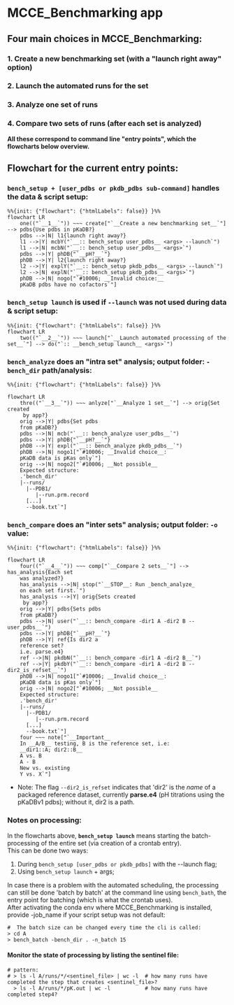 # MCCE_Benchmarking app

## Four main choices in MCCE_Benchmarking:
### 1. Create a new benchmarking set (with a "launch right away" option)
### 2. Launch the automated runs for the set
### 3. Analyze one set of runs
### 4. Compare two sets of runs (after each set is analyzed)

__All these correspond to command line "entry points", which the flowcharts below overview.__  

## Flowchart for the current entry points:

### `bench_setup + [user_pdbs or pkdb_pdbs sub-command]` handles the data & script setup:
```mermaid
%%{init: {"flowchart": {"htmlLabels": false}} }%%
flowchart LR
    one(("`__1__`")) ~~~ create["`__Create a new benchmarking set__`"] --> pdbs{Use pdbs in pKaDB?}
    pdbs -->|N| l1{launch right away?}
    l1 -->|Y| mcbY("`__:: bench_setup user_pdbs__ <args> --launch`")
    l1 -->|N| mcbN("`__:: bench_setup user_pdbs__ <args>`")
    pdbs -->|Y| phDB{"`__pH?__`"}
    phDB -->|Y| l2{launch right away?}
    l2 -->|Y| explY("`__:: bench_setup pkdb_pdbs__ <args> --launch`")
    l2 -->|N| explN("`__:: bench_setup pkdb_pdbs__ <args>`")
    phDB -->|N| nogo["`#10006; __Invalid choice:__
    pKaDB pdbs have no cofactors`"]
```

### `bench_setup launch` is used if `--launch` was not used during data & script setup:
```mermaid
%%{init: {"flowchart": {"htmlLabels": false}} }%%
flowchart LR
    two(("`__2__`")) ~~~ launch["`__Launch automated processing of the set__`"] --> do("`:: __bench_setup launch__ <args>`")
```

### `bench_analyze` does an "intra set" analysis; output folder: `-bench_dir` path/analysis:

```mermaid
%%{init: {"flowchart": {"htmlLabels": false}} }%%

flowchart LR
    thre(("`__3__`")) ~~~ anlyze["`__Analyze 1 set__`"] --> orig{Set created
     by app?}
    orig -->|Y| pdbs{Set pdbs
    from pKaDB?}
    pdbs -->|N| mcb("`__:: bench_analyze user_pdbs__`")
    pdbs -->|Y| phDB{"`__pH?__`"}
    phDB -->|Y| expl("`__:: bench_analyze pkdb_pdbs__`")
    phDB -->|N| nogo1["`#10006; __Invalid choice__:
    pKaDB data is pKas only`"]
    orig -->|N| nogo2["`#10006; __Not possible__
    Expected structure:
    .'bench_dir'
    |--runs/
      |--PDB1/
         |--run.prm.record
      [...]
      --book.txt`"]
```

### `bench_compare` does an "inter sets" analysis; output folder: `-o` value:

```mermaid
%%{init: {"flowchart": {"htmlLabels": false}} }%%

flowchart LR
    four(("`__4__`")) ~~~ comp["`__Compare 2 sets__`"] --> has_analysis{Each set
    was analyzed?}
    has_analysis -->|N| stop("`__STOP__: Run _bench_analyze_
    on each set first.`")
    has_analysis -->|Y| orig{Sets created
     by app?}
    orig -->|Y| pdbs{Sets pdbs
    from pKaDB?}
    pdbs -->|N| user("`__:: bench_compare -dir1 A -dir2 B --user_pdbs__`")
    pdbs -->|Y| phDB{"`__pH?__`"}
    phDB -->|Y| ref{Is dir2 a
    reference set?
    i.e. parse.e4}
    ref -->|N| pkdbN("`__:: bench_compare -dir1 A -dir2 B__`")
    ref -->|Y| pkdbY("`__:: bench_compare -dir1 A -dir2 B --dir2_is_refset__`")
    phDB -->|N| nogo1["`#10006; __Invalid choice__:
    pKaDB data is pKas only`"]
    orig -->|N| nogo2["`#10006; __Not possible__
    Expected structure:
    .'bench_dir'
    |--runs/
      |--PDB1/
         |--run.prm.record
      [...]
      --book.txt`"]
    four ~~~ note["`__Important__
    In __A/B__ testing, B is the reference set, i.e:
    __dir1::A; dir2::B__
    A vs. B
    A - B
    New vs. existing
    Y vs. X`"]
```
  * Note: The flag `--dir2_is_refset` indicates that 'dir2' is the _name_ of a packaged reference dataset, currently __parse.e4__ (pH titrations using the pKaDBv1 pdbs); without it, dir2 is a path.


### Notes on processing:

In the flowcharts above, __`bench_setup launch`__ means starting the batch-processing of the entire set (via creation of a crontab entry).  
This can be done two ways:
  1) During `bench_setup [user_pdbs or pkdb_pdbs]` with the --launch flag;
  2) Using `bench_setup launch` + args;

In case there is a problem with the automated scheduling, the processing can still be done 'batch by batch' at the command line using `bench_bath`, the entry point for batching (which is what the crontab uses).  
After activating the conda env where MCCE_Benchmarking is installed, provide -job_name if your script setup was not default:

```
#  The batch size can be changed every time the cli is called:
> cd A
> bench_batch -bench_dir . -n_batch 15

```

#### Monitor the state of processing by listing the sentinel file:
```
# pattern:
# > ls -l A/runs/*/<sentinel_file> | wc -l  # how many runs have completed the step that creates <sentinel_file>?
  > ls -l A/runs/*/pK.out | wc -l           # how many runs have completed step4?
```
